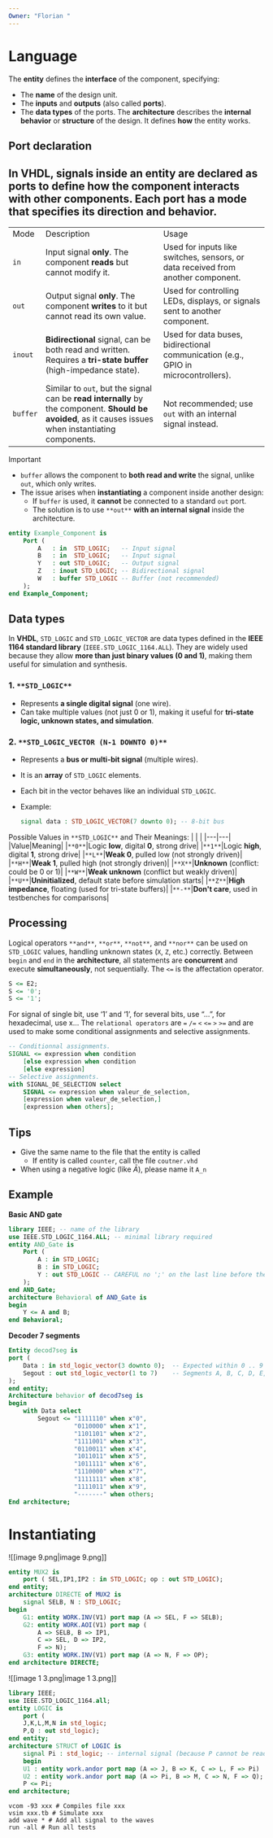 ```yaml
---
Owner: "Florian "
---
```

# Language
The **entity** defines the **interface** of the component, specifying:
- The **name** of the design unit.
- The **inputs** and **outputs** (also called **ports**).
- The **data types** of the ports.
The **architecture** describes the **internal behavior** or **structure** of the design. It defines **how** the entity works.
## Port declaration
In **VHDL**, signals inside an **entity** are declared as **ports** to define how the component interacts with other components. Each port has a **mode** that specifies its direction and behavior.
---
|   |   |   |
|---|---|---|
|Mode|Description|Usage|
|`in`|Input signal **only**. The component **reads** but cannot modify it.|Used for inputs like switches, sensors, or data received from another component.|
|`out`|Output signal **only**. The component **writes** to it but cannot read its own value.|Used for controlling LEDs, displays, or signals sent to another component.|
|`inout`|**Bidirectional** signal, can be both read and written. Requires a **tri-state buffer** (high-impedance state).|Used for data buses, bidirectional communication (e.g., GPIO in microcontrollers).|
|`buffer`|Similar to `out`, but the signal can be **read internally** by the component. **Should be avoided**, as it causes issues when instantiating components.|Not recommended; use `out` with an internal signal instead.|

> [!important]
> 
> - `buffer` allows the component to **both read and write** the signal, unlike `out`, which only writes.
> - The issue arises when **instantiating** a component inside another design:
>     - If `buffer` is used, it **cannot** be connected to a standard `out` port.
>     - The solution is to use `**out**` **with an internal signal** inside the architecture.
```VHDL
entity Example_Component is
    Port (
        A   : in  STD_LOGIC;   -- Input signal
        B   : in  STD_LOGIC;   -- Input signal
        Y   : out STD_LOGIC;   -- Output signal
        Z   : inout STD_LOGIC; -- Bidirectional signal
        W   : buffer STD_LOGIC -- Buffer (not recommended)
    );
end Example_Component;
```
## Data types
In **VHDL**, `STD_LOGIC` and `STD_LOGIC_VECTOR` are data types defined in the **IEEE 1164 standard library** (`IEEE.STD_LOGIC_1164.ALL`). They are widely used because they allow **more than just binary values (0 and 1)**, making them useful for simulation and synthesis.
### **1.** `**STD_LOGIC**`
- Represents **a single digital signal** (one wire).
- Can take multiple values (not just 0 or 1), making it useful for **tri-state logic, unknown states, and simulation**.
### **2.** `**STD_LOGIC_VECTOR (N-1 DOWNTO 0)**`
- Represents a **bus or multi-bit signal** (multiple wires).
- It is an **array** of `STD_LOGIC` elements.
- Each bit in the vector behaves like an individual `STD_LOGIC`.
- Example:
    
    ```VHDL
    signal data : STD_LOGIC_VECTOR(7 downto 0); -- 8-bit bus
    ```
    
Possible Values in `**STD_LOGIC**` and Their Meanings:
|   |   |
|---|---|
|Value|Meaning|
|`**0**`|Logic **low**, digital **0**, strong drive|
|`**1**`|Logic **high**, digital **1**, strong drive|
|`**L**`|**Weak 0**, pulled low (not strongly driven)|
|`**H**`|**Weak 1**, pulled high (not strongly driven)|
|`**X**`|**Unknown** (conflict: could be 0 or 1)|
|`**W**`|**Weak unknown** (conflict but weakly driven)|
|`**U**`|**Uninitialized**, default state before simulation starts|
|`**Z**`|**High impedance**, floating (used for tri-state buffers)|
|`**-**`|**Don't care**, used in testbenches for comparisons|
## Processing
Logical operators `**and**`, `**or**`, `**not**`, and `**nor**` can be used on `STD_LOGIC` values, handling unknown states (`X`, `Z`, etc.) correctly.
Between `begin` and `end` in the **architecture**, all statements are **concurrent** and execute **simultaneously**, not sequentially.
The `<=` is the affectation operator.
```VHDL
S <= E2;
S <= '0';
S <= '1';
```
For signal of single bit, use ‘1’ and ‘1’, for several bits, use “…”, for hexadecimal, use x…
The `relational operators` are `=` `/=` `<` `<=` `>` `>=` and are used to make some conditional assignments and selective assignments.
```VHDL
-- Conditionnal assignments.
SIGNAL <= expression when condition
	[else expression when condition
	[else expression]
-- Selective assignments.
with SIGNAL_DE_SELECTION select
	SIGNAL <= expression when valeur_de_selection,
	[expression when valeur_de_selection,]
	[expression when others];
```
## Tips
- Give the same name to the file that the entity is called
    - If entity is called `counter`, call the file `coutner.vhd`
- When using a negative logic (like $\bar A$), please name it `A_n`
## Example
**Basic AND gate**
```VHDL
library IEEE; -- name of the library
use IEEE.STD_LOGIC_1164.ALL; -- minimal library required
entity AND_Gate is
    Port (
        A : in STD_LOGIC;
        B : in STD_LOGIC;
        Y : out STD_LOGIC -- CAREFUL no ';' on the last line before the ')'
    );
end AND_Gate;
architecture Behavioral of AND_Gate is
begin
    Y <= A and B;
end Behavioral;
```
**Decoder 7 segments**
```VHDL
Entity decod7seg is
port (
    Data : in std_logic_vector(3 downto 0);  -- Expected within 0 .. 9
    Segout : out std_logic_vector(1 to 7)    -- Segments A, B, C, D, E, F, G
);
end entity;
Architecture behavior of decod7seg is
begin
    with Data select
        Segout <= "1111110" when x"0",
                  "0110000" when x"1",
                  "1101101" when x"2",
                  "1111001" when x"3",
                  "0110011" when x"4",
                  "1011011" when x"5",
                  "1011111" when x"6",
                  "1110000" when x"7",
                  "1111111" when x"8",
                  "1111011" when x"9",
                  "-------" when others;
End architecture;
```
# Instantiating
![[image 9.png|image 9.png]]
```VHDL
entity MUX2 is
	port ( SEL,IP1,IP2 : in STD_LOGIC; op : out STD_LOGIC);
end entity;
architecture DIRECTE of MUX2 is
    signal SELB, N : STD_LOGIC;
begin
    G1: entity WORK.INV(V1) port map (A => SEL, F => SELB);
    G2: entity WORK.AOI(V1) port map (
        A => SELB, B => IP1,
        C => SEL, D => IP2,
        F => N);
    G3: entity WORK.INV(V1) port map (A => N, F => OP);
end architecture DIRECTE;
```
![[image 1 3.png|image 1 3.png]]
```VHDL
library IEEE;
use IEEE.STD_LOGIC_1164.all;
entity LOGIC is
	port (
	J,K,L,M,N in std_logic;
	P,Q : out std_logic);
end entity;
architecture STRUCT of LOGIC is
	signal Pi : std_logic; -- internal signal (because P cannot be read)
	begin
	U1 : entity work.andor port map (A => J, B => K, C => L, F => Pi)
	U2 : entity work.andor port map (A => Pi, B => M, C => N, F => Q);
	P <= Pi;
end architecture;
```
```Shell
vcom -93 xxx # Compiles file xxx
vsim xxx.tb # Simulate xxx
add wave * # Add all signal to the waves
run -all # Run all tests
```